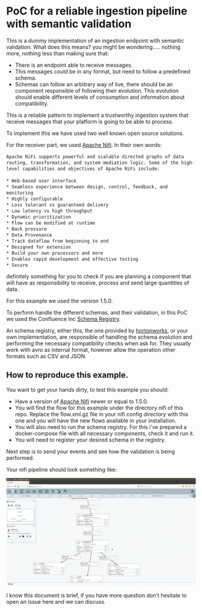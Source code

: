 # PoC for a reliable ingestion pipeline with semantic validation

This is a dummy implementation of an ingestion endpoint with semantic
validation. What does this means? you might be wondering..... nothing
more, nothing less than making sure that:

* There is an endpoint able to receive messages.
* This messages could be in any format, but need to follow a predefined
  schema.
* Schemas can follow an arbitrary way of live, there should be an
  component responsible of following their evolution. This evolution
  should enable different levels of consumption and information about
  compatibility.

This is a reliable pattern to implement a trustworthy ingestion system
that receive messages that your platform is going to be able to process.

To implement this we have used two well known open source solutions.

For the receiver part, we used [Apache Nifi](http://nifi.apache.org/).
In their own words:

```
Apache NiFi supports powerful and scalable directed graphs of data routing, transformation, and system mediation logic. Some of the high-level capabilities and objectives of Apache NiFi include:

* Web-based user interface
* Seamless experience between design, control, feedback, and monitoring
* Highly configurable
* Loss tolerant vs guaranteed delivery
* Low latency vs high throughput
* Dynamic prioritization
* Flow can be modified at runtime
* Back pressure
* Data Provenance
* Track dataflow from beginning to end
* Designed for extension
* Build your own processors and more
* Enables rapid development and effective testing
* Secure
```

definitely something for you to check if you are planning a component
that will have as responsibility to receive, process and send large
quantities of data.

For this example we used the version 1.5.0.

To perform handle the different schemas, and their validation, in this
PoC we used the Confluence Inc [Schema Registry](https://github.com/confluentinc/schema-registry).

An schema registry, either this, the one provided by [hortonworks](https://github.com/hortonworks/registry), or your own implementation, are responsible of handling the schema evolution and performing the necessary compatibility checks when ask for. They usually work with avro as internal format, however allow the operation other formats such as CSV and JSON.

## How to reproduce this example.

You want to get your hands dirty, to test this example you should:

* Have a version of [Apache Nifi](http://nifi.apache.org/) newer or
  equal to 1.5.0.
* You will find the flow for this example under the directory nifi of
  this repo. Replace the flow.xml.gz file in your nifi config directory
  with this one and you will have the new flows available in your
  installation.
* You will also need to run the schema registry. For this i've prepared
  a docker-compose file with all necessary components, check it and run
  it.
* You will need to register your desired schema in the registry.

Next step is to send your events and see how the validation is being
performed.

Your nifi pipeline should look something like:

![nifi pipeline](https://raw.githubusercontent.com/purbon/labs/master/IngestWithSchemaRegistry/img/schema-registry-pipe.png "Apache NiFi pipeline")


I know this document is brief, if you have more question don't hesitate
to open an issue here and we can discuss.


